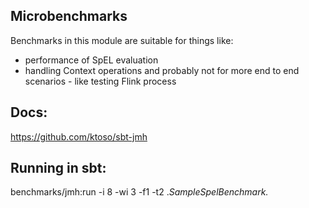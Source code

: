 Microbenchmarks
---------------
Benchmarks in this module are suitable for things like:
- performance of SpEL evaluation
- handling Context operations
and probably not for more end to end scenarios - like testing Flink process

Docs:
-----
https://github.com/ktoso/sbt-jmh

Running in sbt:
---------------
benchmarks/jmh:run -i 8 -wi 3 -f1 -t2 .*SampleSpelBenchmark.*

